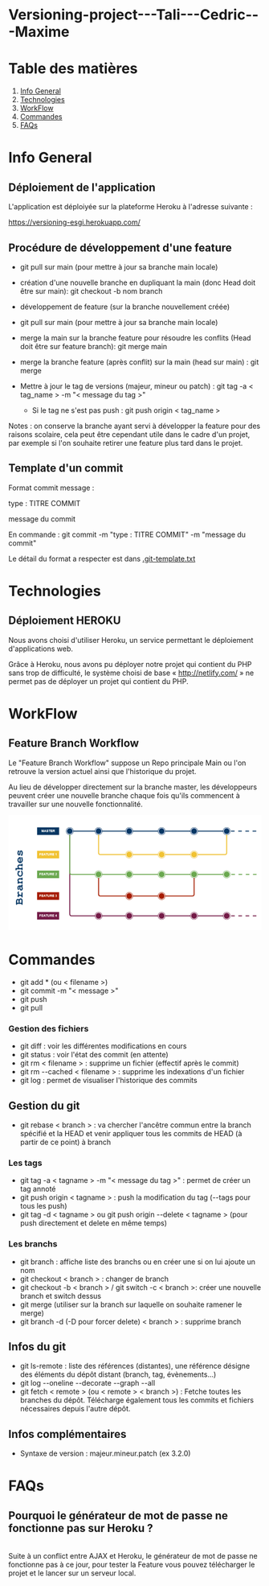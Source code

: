 # Versioning-project---Tali---Cedric---Maxime

# Table des matières

1. [Info General](#info)
2. [Technologies](#technologies)
3. [WorkFlow](#workflow) 
4. [Commandes](#commandes)
5. [FAQs](#faqs)


# Info General

<a name="info"></a>
## Déploiement de l'application
L'application est déploiyée sur la plateforme Heroku à l'adresse suivante :

https://versioning-esgi.herokuapp.com/

## Procédure de développement d'une feature

- git pull sur main (pour mettre à jour sa branche main locale)

- création d'une nouvelle branche en dupliquant la main (donc Head doit être sur main): git checkout -b nom branch

- développement de feature (sur la branche nouvellement créée)

- git pull sur main (pour mettre à jour sa branche main locale)

- merge la main sur la branche feature pour résoudre les conflits (Head doit être sur feature branch): git merge main

- merge la branche feature (après conflit) sur la main (head sur main) : git merge

- Mettre à jour le tag de versions (majeur, mineur ou patch) : git tag -a < tag_name > -m "< message du tag >"
  - Si le tag ne s'est pas push : git push origin < tag_name >

Notes : on conserve la branche ayant servi à développer la feature pour des raisons scolaire, cela peut être cependant utile dans le cadre d'un projet, par exemple si l'on souhaite retirer une feature plus tard dans le projet.

## Template d'un commit

Format commit message :

type : TITRE COMMIT

message du commit

En commande : git commit -m "type : TITRE COMMIT" -m "message du commit"

Le détail du format a respecter est dans [.git-template.txt](.git-commit-template.txt)

# Technologies

<a name="technologies"></a>

## Déploiement HEROKU
Nous avons choisi d'utiliser Heroku, un service permettant le déploiement d'applications web. 

Grâce à Heroku, nous avons pu déployer notre projet qui contient du PHP sans trop de difficulté, le système choisi de base « http://netlify.com/ » ne permet pas de déployer un projet qui contient du PHP. 

# WorkFlow

<a name="workflow"></a>
## Feature Branch Workflow 
Le "Feature Branch Workflow" suppose un Repo principale Main ou l'on retrouve la version actuel ainsi que l'historique du projet. 

Au lieu de développer directement sur la branche master, les développeurs peuvent créer une nouvelle branche chaque fois qu'ils commencent à travailler sur une nouvelle fonctionnalité.

![alt text](images/images/workflow.png)
# Commandes
<a name="commandes"></a>

- git add \* (ou < filename >)
- git commit -m "< message >"
- git push
- git pull

### Gestion des fichiers

- git diff : voir les différentes modifications en cours
- git status : voir l'état des commit (en attente)
- git rm < filename > : supprime un fichier (effectif après le commit)
- git rm --cached < filename > : supprime les indexations d'un fichier
- git log : permet de visualiser l'historique des commits

## Gestion du git

- git rebase < branch > : va chercher l'ancêtre commun entre la branch spécifié et la HEAD et venir appliquer tous les commits de HEAD (à partir de ce point) à branch

### Les tags

- git tag -a < tagname > -m "< message du tag >" : permet de créer un tag annoté
- git push origin < tagname > : push la modification du tag (--tags pour tous les push)
- git tag -d < tagname > ou git push origin --delete < tagname > (pour push directement et delete en même temps)

### Les branchs

- git branch : affiche liste des branchs ou en créer une si on lui ajoute un nom
- git checkout < branch > : changer de branch
- git checkout -b < branch > / git switch -c < branch >: créer une nouvelle branch et switch dessus
- git merge (utiliser sur la branch sur laquelle on souhaite ramener le merge)
- git branch -d (-D pour forcer delete) < branch > : supprime branch

## Infos du git

- git ls-remote : liste des références (distantes), une référence désigne des éléments du dépôt distant (branch, tag, évènements...)
- git log --oneline --decorate --graph --all
- git fetch < remote > (ou < remote > < branch >) : Fetche toutes les branches du dépôt. Télécharge également tous les commits et fichiers nécessaires depuis l'autre dépôt.

## Infos complémentaires

- Syntaxe de version : majeur.mineur.patch (ex 3.2.0)

# FAQs

## Pourquoi le générateur de mot de passe ne fonctionne pas sur Heroku ?
<br>
Suite à un conflict entre AJAX et Heroku, le générateur de mot de passe ne fonctionne pas à ce jour, pour tester la Feature vous pouvez télécharger le projet et le lancer sur un serveur local.

<a name="faqs"></a>
